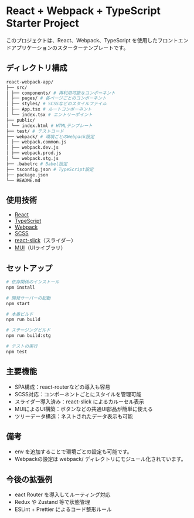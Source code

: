 # React + Webpack + TypeScript Starter Project

このプロジェクトは、React、Webpack、TypeScript を使用したフロントエンドアプリケーションのスターターテンプレートです。

## ディレクトリ構成
```bash
react-webpack-app/
├── src/
│ ├── components/ # 再利用可能なコンポーネント
│ ├── pages/ # 各ページごとのコンポーネント
│ ├── styles/ # SCSSなどのスタイルファイル
│ ├── App.tsx # ルートコンポーネント
│ └── index.tsx # エントリーポイント
├── public/
│ └── index.html # HTMLテンプレート
├── test/ # テストコード
├── webpack/ # 環境ごとのWebpack設定
│ ├── webpack.common.js
│ ├── webpack.dev.js
│ ├── webpack.prod.js
│ └── webpack.stg.js
├── .babelrc # Babel設定
├── tsconfig.json # TypeScript設定
├── package.json
└── README.md
```

## 使用技術

- [React](https://reactjs.org/)
- [TypeScript](https://www.typescriptlang.org/)
- [Webpack](https://webpack.js.org/)
- [SCSS](https://sass-lang.com/)
- [react-slick](https://react-slick.neostack.com/)（スライダー）
- [MUI](https://mui.com/)（UIライブラリ）

## セットアップ

```bash
# 依存関係のインストール
npm install

# 開発サーバーの起動
npm start

# 本番ビルド
npm run build

# ステージングビルド
npm run build:stg

# テストの実行
npm test

```

## 主要機能
- SPA構成：react-routerなどの導入も容易
- SCSS対応：コンポーネントごとにスタイルを管理可能
- スライダー導入済み：react-slick によるカルーセル表示
- MUIによるUI構築：ボタンなどの共通UI部品が簡単に使える
- ツリーデータ構造：ネストされたデータ表示も可能

## 備考
- env を追加することで環境ごとの設定も可能です。
- Webpackの設定は webpack/ ディレクトリにモジュール化されています。

## 今後の拡張例
- eact Router を導入してルーティング対応
- Redux や Zustand 等で状態管理
- ESLint + Prettier によるコード整形ルール



